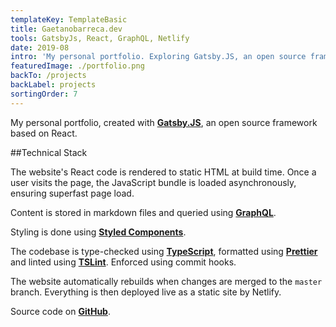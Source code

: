 ```yaml
---
templateKey: TemplateBasic
title: Gaetanobarreca.dev
tools: GatsbyJs, React, GraphQL, Netlify
date: 2019-08
intro: 'My personal portfolio. Exploring Gatsby.JS, an open source framework based on React.'
featuredImage: ./portfolio.png
backTo: /projects
backLabel: projects
sortingOrder: 7
---
```


My personal portfolio, created with <a href="https://www.gatsbyjs.org/" target="_blank"><strong>Gatsby.JS</strong></a>, an open source framework based on React.

##Technical Stack

The website's React code is rendered to static HTML at build time. Once a user visits the page, the JavaScript bundle is loaded asynchronously, ensuring superfast page load.

Content is stored in markdown files and queried using [**GraphQL**](https://graphql.org/).

Styling is done using [**Styled Components**](https://www.styled-components.com).

The codebase is type-checked using [**TypeScript**](https://www.typescriptlang.org/), formatted using [**Prettier**](https://github.com/prettier/prettier) and linted using [**TSLint**](https://palantir.github.io/tslint/). Enforced using commit hooks.

The website automatically rebuilds when changes are merged to the `master` branch. Everything is then deployed live as a static site by Netlify.

Source code on <a href="https://github.com/gaebar/gaetanobarreca.dev" target="_blank"><strong>GitHub</strong></a>.
